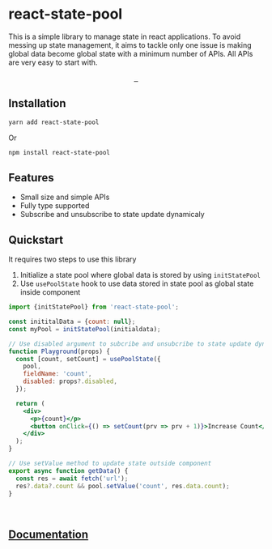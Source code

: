# react-state-pool

This is a simple library to manage state in react applications.
To avoid messing up state management, it aims to tackle only one issue is making global data become global state with a minimum number of APIs. All APIs are very easy to start with.
<br/>

<div align="center">
  <p>
    <a href="https://www.npmjs.com/package/react-state-pool">
      <img src="https://img.shields.io/npm/v/react-state-pool.svg?style=for-the-badge" alt=""/>
    </a>
    <a href="https://www.npmjs.com/package/react-state-pool">
      <img src="https://img.shields.io/npm/dm/react-state-pool?style=for-the-badge" alt=""/>
    </a>
    <a href="https://www.npmjs.com/package/react-state-pool">
      <img src="https://img.shields.io/npm/dt/react-state-pool?style=for-the-badge" alt=""/>
      </a>
  </p>
</div>

## Installation

```sh
yarn add react-state-pool
```

Or

```sh
npm install react-state-pool
```

## Features

- Small size and simple APIs
- Fully type supported
- Subscribe and unsubscribe to state update dynamicaly

## Quickstart

It requires two steps to use this library

1. Initialize a state pool where global data is stored by using `initStatePool`
2. Use `usePoolState` hook to use data stored in state pool as global state inside component

```jsx
import {initStatePool} from 'react-state-pool';

const inititalData = {count: null};
const myPool = initStatePool(initialdata);

// Use disabled argument to subcribe and unsubcribe to state update dynamically
function Playground(props) {
  const [count, setCount] = usePoolState({
    pool,
    fieldName: 'count',
    disabled: props?.disabled,
  });

  return (
    <div>
      <p>{count}</p>
      <button onClick={() => setCount(prv => prv + 1)}>Increase Count</button>
    </div>
  );
}

// Use setValue method to update state outside component
export async function getData() {
  const res = await fetch('url');
  res?.data?.count && pool.setValue('count', res.data.count);
}
```

<br/>

## [Documentation](https://github.com/canhtvee/react-state-pool/tree/master/docs)
